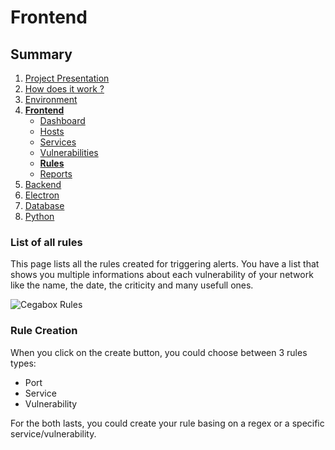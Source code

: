 # Frontend

## Summary

1. [Project Presentation](project.html)
2. [How does it work ?](working.html)
3. [Environment](env.html)
4. [**Frontend**](front.html)
   * [Dashboard](front.html)
   * [Hosts](hosts.html)
   * [Services](services.html)
   * [Vulnerabilities](vulnerabilities.html)
   * [**Rules**](rules.html)
   * [Reports](reports.html)
5. [Backend](back.html)
6. [Electron](electron.html)
7. [Database](database.html)
8. [Python](python.html)

### List of all rules

This page lists all the rules created for triggering alerts. You have a list that shows you multiple informations about each vulnerability of your network like the name, the date, the criticity and many usefull ones.

![Cegabox Rules](https://cebago.github.io/Cegabox/img/cegabox-rules.png)

### Rule Creation

When you click on the create button, you could choose between 3 rules types:

* Port
* Service
* Vulnerability

For the both lasts, you could create your rule basing on a regex or a specific service/vulnerability.
